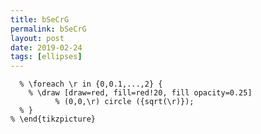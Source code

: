 ```yaml
---
title: bSeCrG
permalink: bSeCrG
layout: post
date: 2019-02-24
tags: [ellipses]
---
```


```latex% \begin{tikzpicture}[vue espace={(60,20)}]
  % \foreach \r in {0,0.1,...,2} {
    % \draw [draw=red, fill=red!20, fill opacity=0.25]
          % (0,0,\r) circle ({sqrt(\r)});
  % }
% \end{tikzpicture}
```